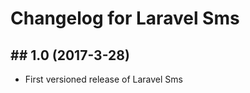 # Changelog for Laravel Sms

## ## 1.0 (2017-3-28)
   
   - First versioned release of Laravel Sms


